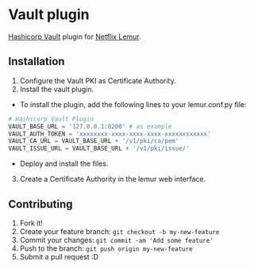 # Vault plugin
[Hashicorp Vault](https://github.com/hashicorp/vault) plugin for [Netflix Lemur](https://github.com/Netflix/lemur).
## Installation
1. Configure the Vault PKI as Certificate Authority.
2. Install the vault plugin.
- To install the plugin, add the following lines to your lemur.conf.py file:    
```python
# Hashicorp Vault Plugin
VAULT_BASE_URL = '127.0.0.1:8200' # as example
VAULT_AUTH_TOKEN = 'xxxxxxxx-xxxx-xxxx-xxxx-xxxxxxxxxxxx'
VAULT_CA_URL = VAULT_BASE_URL + '/v1/pki/ca/pem'
VAULT_ISSUE_URL = VAULT_BASE_URL + '/v1/pki/issue/'
```
- Deploy and install the files.
3. Create a Certificate Authority in the lemur web interface.

## Contributing
1. Fork it!
2. Create your feature branch: `git checkout -b my-new-feature`
3. Commit your changes: `git commit -am 'Add some feature'`
4. Push to the branch: `git push origin my-new-feature`
5. Submit a pull request :D
